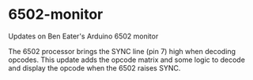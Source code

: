 # 6502-monitor
Updates on Ben Eater's Arduino 6502 monitor

The 6502 processor brings the SYNC line (pin 7) high when decoding opcodes. This update adds the opcode matrix and some logic to decode and display the opcode when the 6502 raises SYNC.
